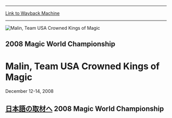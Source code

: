 
---
[Link to Wayback Machine](https://web.archive.org/web/20160303191023/http://magic.wizards.com/en/events/coverage/malin-team-usa-crowned-kings-magic)

[_metadata_:description]:- "日本語の取材へ 2008 Magic World Championship Finland’s Antti Malin and the U.S. team of Michael Jacob, Sam Black, and Paul Cheon are your 2008 World Champions!"
[_metadata_:generator]:- "Drupal 7 (http://drupal.org)"
[_metadata_:node]:- "520256"
[_metadata_:source]:- "div-block-system-main"
[_metadata_:title]:- "Malin, Team USA Crowned Kings of Magic"
[_metadata_:wayback_capture_timestamp]:- "2016-03-03 19:10:23"
[_metadata_:wayback_raw_url]:- "https://web.archive.org/web/20160303191023id_/http://magic.wizards.com/en/events/coverage/malin-team-usa-crowned-kings-magic"
[_metadata_:wayback_url]:- "http://magic.wizards.com/en/events/coverage/malin-team-usa-crowned-kings-magic"
---







![Malin, Team USA Crowned Kings of Magic](https://media.magic.wizards.com/images/banner/large_1_4.jpg)





2008 Magic World Championship
-----------------------------


Malin, Team USA Crowned Kings of Magic
======================================




December 12-14, 2008












[日本語の取材へ](http://magic.wizards.com/ja/events/coverage/japanese-coverage-2008-magic-world-championships)
2008 Magic World Championship
-----------------------------


  

 

